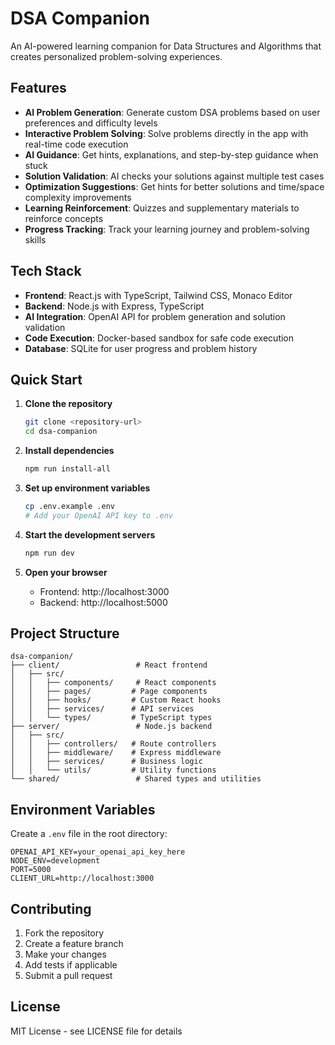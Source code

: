 # DSA Companion

An AI-powered learning companion for Data Structures and Algorithms that creates personalized problem-solving experiences.

## Features

- **AI Problem Generation**: Generate custom DSA problems based on user preferences and difficulty levels
- **Interactive Problem Solving**: Solve problems directly in the app with real-time code execution
- **AI Guidance**: Get hints, explanations, and step-by-step guidance when stuck
- **Solution Validation**: AI checks your solutions against multiple test cases
- **Optimization Suggestions**: Get hints for better solutions and time/space complexity improvements
- **Learning Reinforcement**: Quizzes and supplementary materials to reinforce concepts
- **Progress Tracking**: Track your learning journey and problem-solving skills

## Tech Stack

- **Frontend**: React.js with TypeScript, Tailwind CSS, Monaco Editor
- **Backend**: Node.js with Express, TypeScript
- **AI Integration**: OpenAI API for problem generation and solution validation
- **Code Execution**: Docker-based sandbox for safe code execution
- **Database**: SQLite for user progress and problem history

## Quick Start

1. **Clone the repository**
   ```bash
   git clone <repository-url>
   cd dsa-companion
   ```

2. **Install dependencies**
   ```bash
   npm run install-all
   ```

3. **Set up environment variables**
   ```bash
   cp .env.example .env
   # Add your OpenAI API key to .env
   ```

4. **Start the development servers**
   ```bash
   npm run dev
   ```

5. **Open your browser**
   - Frontend: http://localhost:3000
   - Backend: http://localhost:5000

## Project Structure

```
dsa-companion/
├── client/                 # React frontend
│   ├── src/
│   │   ├── components/     # React components
│   │   ├── pages/         # Page components
│   │   ├── hooks/         # Custom React hooks
│   │   ├── services/      # API services
│   │   └── types/         # TypeScript types
├── server/                 # Node.js backend
│   ├── src/
│   │   ├── controllers/   # Route controllers
│   │   ├── middleware/    # Express middleware
│   │   ├── services/      # Business logic
│   │   └── utils/         # Utility functions
└── shared/                 # Shared types and utilities
```

## Environment Variables

Create a `.env` file in the root directory:

```env
OPENAI_API_KEY=your_openai_api_key_here
NODE_ENV=development
PORT=5000
CLIENT_URL=http://localhost:3000
```

## Contributing

1. Fork the repository
2. Create a feature branch
3. Make your changes
4. Add tests if applicable
5. Submit a pull request

## License

MIT License - see LICENSE file for details 